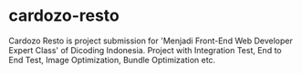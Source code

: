 # cardozo-resto
Cardozo Resto is project submission for 'Menjadi Front-End Web Developer Expert Class' of Dicoding Indonesia. Project with Integration Test, End to End Test, Image Optimization, Bundle Optimization etc.
